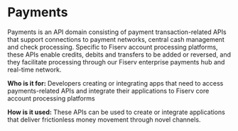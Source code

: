 # Payments

Payments is an API domain consisting of payment transaction-related APIs that support connections to payment networks, central cash management and check processing. Specific to Fiserv account processing platforms, these APIs enable credits, debits and transfers to be added or reversed, and they facilitate processing through our Fiserv enterprise payments hub and real-time network.

**Who is it for:** Developers creating or integrating apps that need to access payments-related APIs and integrate their applications to Fiserv core account processing platforms

**How is it used:** These APIs can be used to create or integrate applications that deliver frictionless money movement through novel channels.
